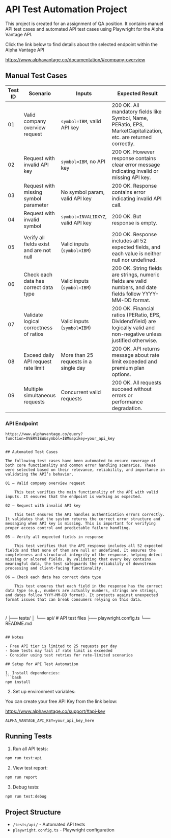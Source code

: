 # API Test Automation Project

This project is created for an assignment of QA position. It contains manuel API test cases and automated API test cases using Playwright for the Alpha Vantage API.

Click the link below to find details about the selected endpoint within the Alpha Vantage API

https://www.alphavantage.co/documentation/#company-overview



## Manual Test Cases

| Test ID | Scenario | Inputs | Expected Result |
|---------|----------|--------|-----------------|
| 01 | Valid company overview request | `symbol=IBM`, valid API key | 200 OK. All mandatory fields like Symbol, Name, PERatio, EPS, MarketCapitalization, etc. are returned correctly. |
| 02 | Request with invalid API key | `symbol=IBM`, no API key | 200 OK. However response contains clear error message  indicating invalid or missing API key. |
| 03 | Request with missing symbol parameter | No symbol param, valid API key | 200 OK. Response contains error  indicating invalid API call. 
| 04 | Request with invalid symbol | `symbol=INVALIDXYZ`, valid API key | 200 OK. But response is empty.|
| 05 | Verify all fields exist and are not null | Valid inputs (`symbol=IBM`) | 200 OK. Response includes all 52 expected fields, and each value is neither null nor undefined. |
| 06 | Check each data has correct data type | Valid inputs (`symbol=IBM`) | 200 OK. String fields are strings, numeric fields are valid numbers, and date fields follow YYYY-MM-DD format. |
| 07 | Validate logical correctness of ratios | Valid inputs (`symbol=IBM`) | 200 OK. Financial ratios (PERatio, EPS, DividendYield) are logically valid and non-negative unless justified otherwise. |
| 08 | Exceed daily API request rate limit | More than 25 requests in a single day | 200 OK. API returns message about rate limit exceeded and premium plan options. |
| 09 | Multiple simultaneous requests | Concurrent valid requests | 200 OK. All requests succeed without errors or performance degradation. |

### API Endpoint
```
https://www.alphavantage.co/query?function=OVERVIEW&symbol=IBM&apikey=your_api_key


## Automated Test Cases

The following test cases have been automated to ensure coverage of both core functionality and common error handling scenarios. These were selected based on their relevance, reliability, and importance in validating the API’s behavior.

01 – Valid company overview request

	This test verifies the main functionality of the API with valid inputs. It ensures that the endpoint is working as expected.

02 – Request with invalid API key

	This test ensures the API handles authentication errors correctly. It validates that the system returns the correct error structure and messaging when API key is missing. This is important for verifying proper access control and predictable failure handling.

05 – Verify all expected fields in response

	This test verifies that the API response includes all 52 expected fields and that none of them are null or undefined. It ensures the completeness and structural integrity of the response, helping detect missing or altered fields. By validating that every key contains meaningful data, the test safeguards the reliability of downstream processing and client-facing functionality.

06 – Check each data has correct data type

	This test ensures that each field in the response has the correct data type (e.g., numbers are actually numbers, strings are strings, and dates follow YYYY-MM-DD format). It protects against unexpected format issues that can break consumers relying on this data.



```
/
├── tests/
│   └── api/            # API test files
├── playwright.config.ts
└── README.md
```

## Notes

- Free API tier is limited to 25 requests per day
- Some tests may fail if rate limit is exceeded
- Consider using test retries for rate-limited scenarios

## Setup for API Test Automation

1. Install dependencies:
```bash
npm install
```

2. Set up environment variables:

You can create your free API Key from the link below:

https://www.alphavantage.co/support/#api-key

```
ALPHA_VANTAGE_API_KEY=your_api_key_here
```

## Running Tests

1. Run all API tests:
```bash
npm run test:api
```

2. View test report:
```bash
npm run report
```

3. Debug tests:
```bash
npm run test:debug
```

## Project Structure

- `/tests/api/` - Automated API tests
- `playwright.config.ts` - Playwright configuration

```
